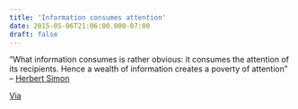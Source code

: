 ```yaml
---
title: 'Information consumes attention'
date: 2015-05-06T21:06:00.000-07:00
draft: false
---
```


“What information consumes is rather obvious: it consumes the attention of its recipients. Hence a wealth of information creates a poverty of attention” – [Herbert Simon](http://en.wikipedia.org/wiki/Herbert_A._Simon)  
  
[Via](http://www.kevinrandom.com/daniel-goleman-on-the-value-of-focus-and-empathy/)